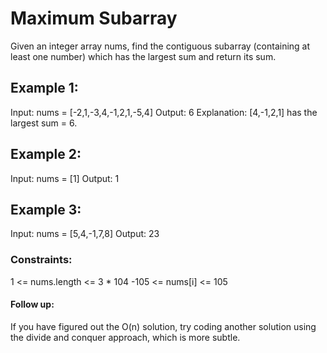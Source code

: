 # Maximum Subarray

Given an integer array nums, find the contiguous subarray (containing at least one number) which has the largest sum and return its sum.

## Example 1:

Input: nums = [-2,1,-3,4,-1,2,1,-5,4]
Output: 6
Explanation: [4,-1,2,1] has the largest sum = 6.

## Example 2:

Input: nums = [1]
Output: 1

## Example 3:

Input: nums = [5,4,-1,7,8]
Output: 23

### Constraints:

1 <= nums.length <= 3 \* 104
-105 <= nums[i] <= 105

#### Follow up:

If you have figured out the O(n) solution, try coding another solution using the divide and conquer approach, which is more subtle.
